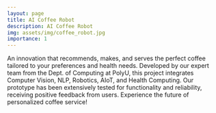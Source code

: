 ```yaml
---
layout: page
title: AI Coffee Robot
description: AI Coffee Robot
img: assets/img/coffee_robot.jpg
importance: 1
---
```


An innovation that recommends, makes, and serves the perfect coffee tailored to your preferences and health needs. Developed by our expert team from the Dept. of Computing at PolyU, this project integrates Computer Vision, NLP, Robotics, AIoT, and Health Computing. Our prototype has been extensively tested for functionality and reliability, receiving positive feedback from users. Experience the future of personalized coffee service!